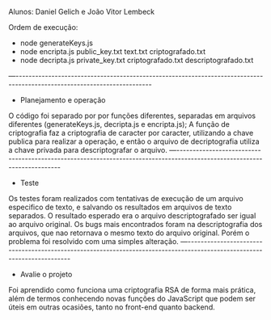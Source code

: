 Alunos: Daniel Gelich e João Vitor Lembeck

Ordem de execução:
* node generateKeys.js
* node encripta.js public_key.txt text.txt criptografado.txt
* node decripta.js private_key.txt criptografado.txt descriptografado.txt

—------------------------------------------------------------------------------------------------------------------------
* Planejamento e operação

O código foi separado por por funções diferentes, separadas em arquivos diferentes (generateKeys.js, decripta.js e encripta.js);
A função de criptografia faz a criptografia de caracter por caracter, utilizando a chave publica para realizar a operação, e então o arquivo de decriptografia utiliza a chave privada para descriptografar o arquivo.
—------------------------------------------------------------------------------------------------------------------------
* Teste

Os testes foram realizados com tentativas de execução de um arquivo especifico de texto, e salvando os resultados em arquivos de texto separados. O resultado esperado era o arquivo descriptografado ser igual ao arquivo original.
Os bugs mais encontrados foram na descriptografia dos arquivos, que nao retornava o mesmo texto do arquivo original. Porém o problema foi resolvido com uma simples alteração.
—------------------------------------------------------------------------------------------------------------------------
* Avalie o projeto

Foi aprendido como funciona uma criptografia RSA de forma mais prática, além de termos conhecendo novas funções do JavaScript que podem ser úteis em outras ocasiões, tanto no front-end quanto backend.
